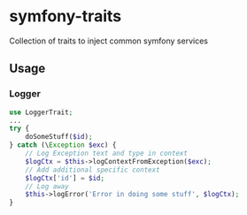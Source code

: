 symfony-traits
==============
Collection of traits to inject common symfony services

Usage
-----

### Logger
```php
use LoggerTrait;
...
try {
    doSomeStuff($id);
} catch (\Exception $exc) {
    // Log Exception text and type in context
    $logCtx = $this->logContextFromException($exc);
    // Add additional specific context
    $logCtx['id'] = $id;
    // Log away
    $this->logError('Error in doing some stuff', $logCtx);
}
```
